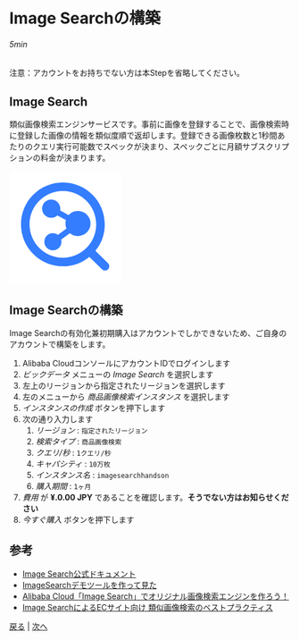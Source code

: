 # Image Searchの構築
###### 5min

注意：アカウントをお持ちでない方は本Stepを省略してください。

## Image Search
類似画像検索エンジンサービスです。事前に画像を登録することで、画像検索時に登録した画像の情報を類似度順で返却します。登録できる画像枚数と1秒間あたりのクエリ実行可能数でスペックが決まり、スペックごとに月額サブスクリプションの料金が決まります。

![Image Search](img/imagesearch.png)

## Image Searchの構築
Image Searchの有効化兼初期購入はアカウントでしかできないため、ご自身のアカウントで構築をします。
1. Alibaba CloudコンソールにアカウントIDでログインします
1. *ビックデータ* メニューの *Image Search* を選択します
1. 左上のリージョンから指定されたリージョンを選択します
1. 左のメニューから *商品画像検索インスタンス* を選択します
1. *インスタンスの作成* ボタンを押下します
1. 次の通り入力します
    1. *リージョン* : `指定されたリージョン`
    1. *検索タイプ* : `商品画像検索`
    1. *クエリ/秒* : `1クエリ/秒`
    1. *キャパシティ* : `10万枚`
    1. *インスタンス名* : `imagesearchhandson`
    1. *購入期間* : `1ヶ月`
1. *費用* が **¥.0.00 JPY** であることを確認します。**そうでない方はお知らせください**
1. *今すぐ購入* ボタンを押下します

## 参考
- [Image Search公式ドキュメント](https://jp.alibabacloud.com/product/imagesearch)
- [ImageSearchデモツールを作って見た](https://www.sbcloud.co.jp/entry/2019/11/13/184025)
- [Alibaba Cloud「Image Search」でオリジナル画像検索エンジンを作ろう！](https://www.sbcloud.co.jp/entry/2018/08/06/imagesearch_001/)
- [Image SearchによるECサイト向け 類似画像検索のベストプラクティス](https://www.slideshare.net/sbcloud/image-searchec)


[戻る](Step0.md) | [次へ](Step2.md)
